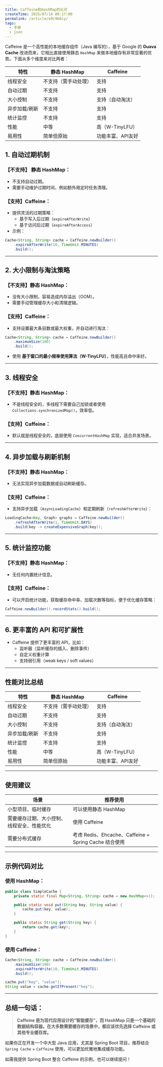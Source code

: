 ```yaml
---
title: Caffeine和HashMap的比对
createTime: 2025/07/14 00:17:00
permalink: /article/e9c9b6cy/
tags:
  - 手册
  - json
---
```


Caffeine 是一个高性能的本地缓存组件（Java 编写的），基于 Google 的 **Guava Cache** 改进而来，它相比直接使用静态 `HashMap` 来做本地缓存有非常显著的优势。下面从多个维度来对比两者：


| 特性          | 静态 HashMap         | Caffeine          |
| ------------- | -------------------- | ----------------- |
| 线程安全      | 不支持（需手动处理） | 支持              |
| 自动过期      | 不支持               | 支持              |
| 大小控制      | 不支持               | 支持（自动淘汰）  |
| 异步加载/刷新 | 不支持               | 支持              |
| 统计监控      | 不支持               | 支持              |
| 性能          | 中等                 | 高（W-TinyLFU）   |
| 易用性        | 简单但原始           | 功能丰富、API友好 |

<!-- more -->

## 1. **自动过期机制**

### 【不支持】 静态 HashMap：
- 不支持自动过期。
- 需要手动维护过期时间，例如额外用定时任务清理。

### 【支持】Caffeine：
- 提供灵活的过期策略：
  - 基于写入后过期（`expireAfterWrite`）
  - 基于访问后过期（`expireAfterAccess`）
- 示例：

```java
Cache<String, String> cache = Caffeine.newBuilder()
    .expireAfterWrite(10, TimeUnit.MINUTES)
    .build();
```

---

## 2. **大小限制与淘汰策略**

### 【不支持】静态 HashMap：
- 没有大小限制，容易造成内存溢出（OOM）。
- 需要手动管理缓存大小和清理逻辑。

### 【支持】Caffeine：
- 支持设置最大条目数或最大权重，并自动进行淘汰：
```java
Cache<String, String> cache = Caffeine.newBuilder()
    .maximumSize(100)
    .build();
```
- 使用 **基于窗口的最小频率使用算法（W-TinyLFU）**，性能高且命中率好。

---

## 3. **线程安全**

### 【不支持】静态 HashMap：
- 不是线程安全的，多线程下需要自己加锁或者使用 `Collections.synchronizedMap()`，效率低。

### 【支持】Caffeine：
- 默认就是线程安全的，底层使用 `ConcurrentHashMap` 实现，适合并发场景。

---

## 4. **异步加载与刷新机制**

### 【不支持】静态 HashMap：
- 无法实现异步加载数据或自动刷新缓存。

### 【支持】Caffeine：
- 支持异步加载（`AsyncLoadingCache`）和定期刷新（`refreshAfterWrite`）：
```java
LoadingCache<Key, Graph> graphs = Caffeine.newBuilder()
    .refreshAfterWrite(1, TimeUnit.DAYS)
    .build(key -> createExpensiveGraph(key));
```

---

## 5. **统计监控功能**

### 【不支持】静态 HashMap：
- 无任何内置统计信息。

### 【支持】Caffeine：
- 可以开启统计功能，获取缓存命中率、加载次数等指标，便于优化缓存策略：
```java
Caffeine.newBuilder().recordStats().build();
```

---

## 6. **更丰富的 API 和可扩展性**

- Caffeine 提供了更丰富的 API，比如：
  - 监听器（监听缓存的插入、删除事件）
  - 自定义权重计算
  - 支持弱引用（weak keys / soft values）

---

## 性能对比总结

| 特性          | 静态 HashMap         | Caffeine          |
| ------------- | -------------------- | ----------------- |
| 线程安全      | 不支持（需手动处理） | 支持              |
| 自动过期      | 不支持               | 支持              |
| 大小控制      | 不支持               | 支持（自动淘汰）  |
| 异步加载/刷新 | 不支持               | 支持              |
| 统计监控      | 不支持               | 支持              |
| 性能          | 中等                 | 高（W-TinyLFU）   |
| 易用性        | 简单但原始           | 功能丰富、API友好 |

---

## 使用建议

| 场景                                       | 推荐使用                                              |
| ------------------------------------------ | ----------------------------------------------------- |
| 小型项目、临时缓存                         | 可以使用静态 HashMap                                  |
| 需要缓存过期、大小控制、线程安全、性能优化 | 使用 Caffeine                                         |
| 需要分布式缓存                             | 考虑 Redis、Ehcache、Caffeine + Spring Cache 结合使用 |

---

## 示例代码对比

### 使用 HashMap：

```java
public class SimpleCache {
    private static final Map<String, String> cache = new HashMap<>();

    public static void put(String key, String value) {
        cache.put(key, value);
    }

    public static String get(String key) {
        return cache.get(key);
    }
}
```

### 使用 Caffeine：

```java
Cache<String, String> cache = Caffeine.newBuilder()
    .maximumSize(100)
    .expireAfterWrite(10, TimeUnit.MINUTES)
    .build();

cache.put("key", "value");
String value = cache.getIfPresent("key");
```

---

## 总结一句话：

> **Caffeine 是为现代应用设计的“智能缓存”，而 HashMap 只是一个基础的数据结构容器。在大多数需要缓存的场景中，都应该优先选择 Caffeine 或其他专业缓存库。**

如果你正在开发一个中大型 Java 应用，尤其是 Spring Boot 项目，推荐结合 `Spring Cache` + `Caffeine` 使用，可以更加优雅地集成缓存功能。

如需我提供 Spring Boot 整合 Caffeine 的示例，也可以继续提问！